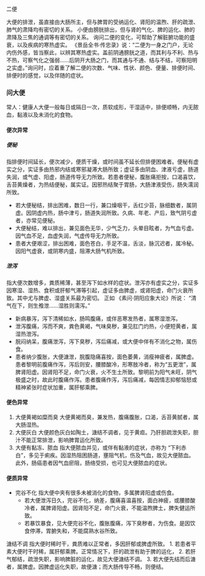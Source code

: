 二便

大便的排泄，虽直接由大肠所主，但与脾胃的受纳运化、肾阳的温煦、肝的疏泄、肺气的肃降均有密切的关系。
小便由膀胱排出，但与肾的气化、脾的运化、肺的肃降及三焦的通调等有密切的关系。
询问二便的变化，可帮助了解脏腑功能的盛衰，以及疾病的寒热虚实。
《景岳全书·传忠录》说：“二便为一身之门户，无论内伤外感，皆当察此，以辨其寒热虚实。盖前阴通膀胱之道，而其利与不利、热与不热，可察气化之强弱……后阴开大肠之门，而其通与不通、结与不结，可察阳明之实虚。”询问时，应着重了解二便的次数、气味、性状、颜色、便量、排便时间、排便时的感觉，以及伴随的症状。




### 问大便
常人：健康人大便一般每日或隔日一次，质软成形，干湿适中，排便顺畅，内无脓血，黏液以及未消化的食物。

#### 便次异常

##### 便秘

指排便时间延长，便次减少，便质干燥，或时间虽不延长但排便困难者。便秘有虚实之分，实证多由热邪内结或寒邪凝滞大肠所致；虚证多由阴血、津液亏虚，肠道失润，或气虚、阳虚，肠道传导无力所致。若患者便秘，腹胀痛拒按，口渴喜饮，舌苔黄燥者，为热结便秘，属实证。因邪热结聚于胃肠，大肠津液受伤，肠失濡润所致。

- 若大便秘结，排出困难，数日一行，兼口燥咽干，舌红少苔，脉细数者，属阴虚。因阴虚内热，肠中津亏，肠道失润所致。久病、年老、产后，致气阴亏虚者，亦常见便秘。
- 大便秘结，难以排出，兼见面色无华，少气乏力，头晕目眩者，为气血亏虚。因气血不足，血虚失润，气虚传导无力所致。
- 患者大便艰涩，排出困难，面色苍白，手足不温，舌淡，脉沉迟者，属冷秘。因阳气虚衰，或阴寒内盛，阻滞大肠气机所致。

##### 泄泻
指大便次数增多，粪质稀薄，甚至泻下如水样的症状。泄泻亦有虚实之分，实证多因寒湿、湿热、食积或肝郁气滞等引起，虚证多由脾虚，或肾阳虚，命门火衰所致。其中尤与脾虚、湿盛关系最为密切。
正如 《素问·阴阳应象大论》所说： “清气在下，则生飧泄……湿胜则濡泻。”

- 新病暴泻，泻下清稀如水，肠鸣腹痛，或伴恶寒发热者，属寒湿泄泻。
- 泄泻腹痛，泻而不爽，粪色黄褐，气味臭秽，兼见肛门灼热，小便短黄者，属湿热泄泻。
- 脘闷纳呆，腹痛泄泻，泻下臭秽，泻后痛减，或大便中伴有不消化之物，属伤食。
- 患者纳少腹胀，大便溏泄，脘腹隐痛喜按，面色萎黄，消瘦神疲者，属脾虚。患者黎明前腹痛作泻，泻后则安，腰膝酸冷，形寒肢冷者，称为“五更泄”，属脾肾阳虚。因肾阳不足，命门火衰，火不生土所致。黎明前为阳气未旺，阴气极盛之时，故此时腹痛作泻。患者腹痛作泻，泻后痛减，每因情志抑郁恼怒或精神紧张时症状加重，属肝郁乘脾。


#### 便色异常
1. 大便黄褐如糜而臭 大便黄褐而臭，兼发热，腹痛腹胀，口渴，舌苔黄腻者，属大肠湿热。
2. 大便灰白 大便颜色灰白如陶土，溏结不调者，见于黄疸。乃肝胆疏泄失职，胆汁不能正常排泄，影响脾胃运化所致。
3. 大便有黏冻、脓血 指大便脓血并见，或伴有黏液的症状，亦称为 “下利赤白”，多见于痢疾。因湿热阻困肠道，壅阻气机，伤及气血，故见大便脓血。此外，肠癌患者因气血瘀阻，肠络受损，也可见大便脓血的症状。

#### 便质异常
- 完谷不化 指大便中夹有很多未被消化的食物，多属脾肾阳虚或伤食。
	- 若大便泄泻日久，完谷不化，纳差，腹痛喜温喜按，面白神疲，或腰膝酸冷者，属脾肾阳虚。因肾阳不足，命门火衰，不能温煦脾土，脾失健运所致。
	- 若暴饮暴食，见大便完谷不化，腹胀腹痛，泻下臭秽者，为伤食。是因饮食停滞，胃腑失和，不能腐熟水谷所致。

溏结不调 指大便时稀时干，粪质难以正常者，多因肝郁或脾虚所致。
	1. 若患者平素大便时干时稀，属肝郁乘脾。正常情况下，肝的疏泄有助于脾的运化，
	2. 若肝气郁结，疏泄失职，影响脾脏的运化，故见大便溏结不调。
	3. 若大便先结而后溏者，属脾虚。因脾虚运化失职，故便溏；而大肠传导不畅，则便结。


















